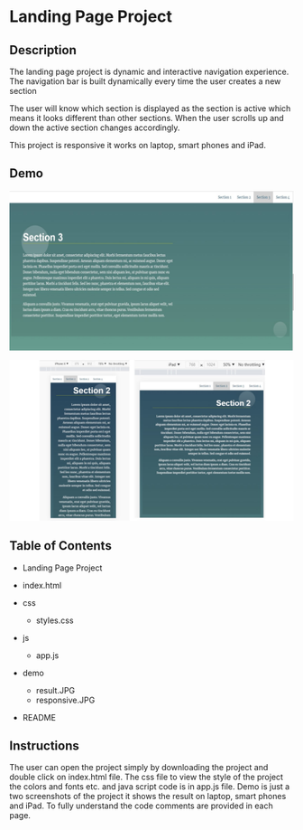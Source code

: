 # Landing Page Project

## Description

The landing page project is dynamic and interactive navigation experience.
 The navigation bar is built dynamically every time the user creates a new section
 
The user will know which section is displayed as the section is active
 which means it looks different than other sections.
 When the user scrolls up and down the active section changes accordingly.
 
This project is responsive it works on laptop, smart phones and iPad.


 
## Demo

![show screenshot of the landing page](/demo/result.JPG)

![show screenshot of the landing page on phone and ipad ](/demo/responsive.JPG)


## Table of Contents

- Landing Page Project

- index.html
- css
    - styles.css
- js
    - app.js
- demo 
    - result.JPG
    - responsive.JPG
- README

## Instructions

The user can open the project simply by downloading the project and double click on index.html file.
 The css file to view the style of the project the colors and fonts etc. and java script code is in app.js file.
 Demo is just a two screenshots of the project it shows the result on laptop, smart phones and iPad.
 To fully understand the code comments are provided in each page.

